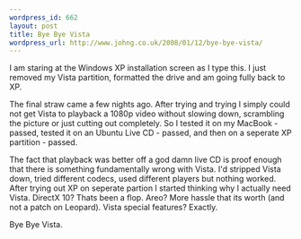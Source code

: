 ```yaml
--- 
wordpress_id: 662
layout: post
title: Bye Bye Vista
wordpress_url: http://www.johng.co.uk/2008/01/12/bye-bye-vista/
---
```

I am staring at the Windows XP installation screen as I type this. I just removed my Vista partition, formatted the drive and am going fully back to XP.

The final straw came a few nights ago. After trying and trying I simply could not get Vista to playback a 1080p video without slowing down, scrambling the picture or just cutting out completely. So I tested it on my MacBook - passed, tested it on an Ubuntu Live CD - passed, and then on a seperate XP partition - passed.

The fact that playback was better off a god damn live CD is proof enough that there is something fundamentally wrong with Vista. I'd stripped Vista down, tried different codecs, used different players but nothing worked. After trying out XP on seperate partion I started thinking why I actually need Vista. DirectX 10? Thats been a flop. Areo? More hassle that its worth (and not a patch on Leopard). Vista special features? Exactly.

Bye Bye Vista.
